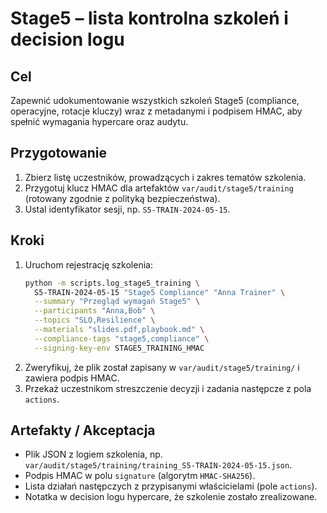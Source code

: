 # Stage5 – lista kontrolna szkoleń i decision logu

## Cel
Zapewnić udokumentowanie wszystkich szkoleń Stage5 (compliance, operacyjne,
rotacje kluczy) wraz z metadanymi i podpisem HMAC, aby spełnić wymagania
hypercare oraz audytu.

## Przygotowanie
1. Zbierz listę uczestników, prowadzących i zakres tematów szkolenia.
2. Przygotuj klucz HMAC dla artefaktów `var/audit/stage5/training` (rotowany
   zgodnie z polityką bezpieczeństwa).
3. Ustal identyfikator sesji, np. `S5-TRAIN-2024-05-15`.

## Kroki
1. Uruchom rejestrację szkolenia:
   ```bash
   python -m scripts.log_stage5_training \
     S5-TRAIN-2024-05-15 "Stage5 Compliance" "Anna Trainer" \
     --summary "Przegląd wymagań Stage5" \
     --participants "Anna,Bob" \
     --topics "SLO,Resilience" \
     --materials "slides.pdf,playbook.md" \
     --compliance-tags "stage5,compliance" \
     --signing-key-env STAGE5_TRAINING_HMAC
   ```
2. Zweryfikuj, że plik został zapisany w `var/audit/stage5/training/` i zawiera
   podpis HMAC.
3. Przekaż uczestnikom streszczenie decyzji i zadania następcze z pola
   `actions`.

## Artefakty / Akceptacja
- Plik JSON z logiem szkolenia, np.
  `var/audit/stage5/training/training_S5-TRAIN-2024-05-15.json`.
- Podpis HMAC w polu `signature` (algorytm `HMAC-SHA256`).
- Lista działań następczych z przypisanymi właścicielami (pole `actions`).
- Notatka w decision logu hypercare, że szkolenie zostało zrealizowane.
